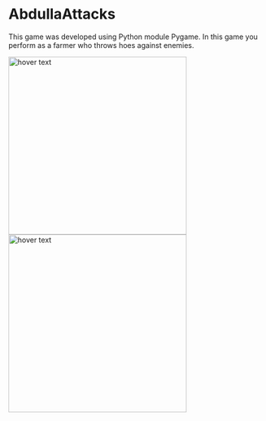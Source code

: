 # AbdullaAttacks
This game was developed using Python module Pygame. In this game you perform as a farmer who throws hoes against enemies.

<p align="left">
  <img src="https://user-images.githubusercontent.com/106261886/178907573-431a5a44-3d0b-464f-8075-212db1127432.png" width="350" title="hover text">
  <img src="https://user-images.githubusercontent.com/106261886/178908210-6e97a474-8502-4cd3-9d56-8c412968e94b.png" width="350" title="hover text">
</p>

